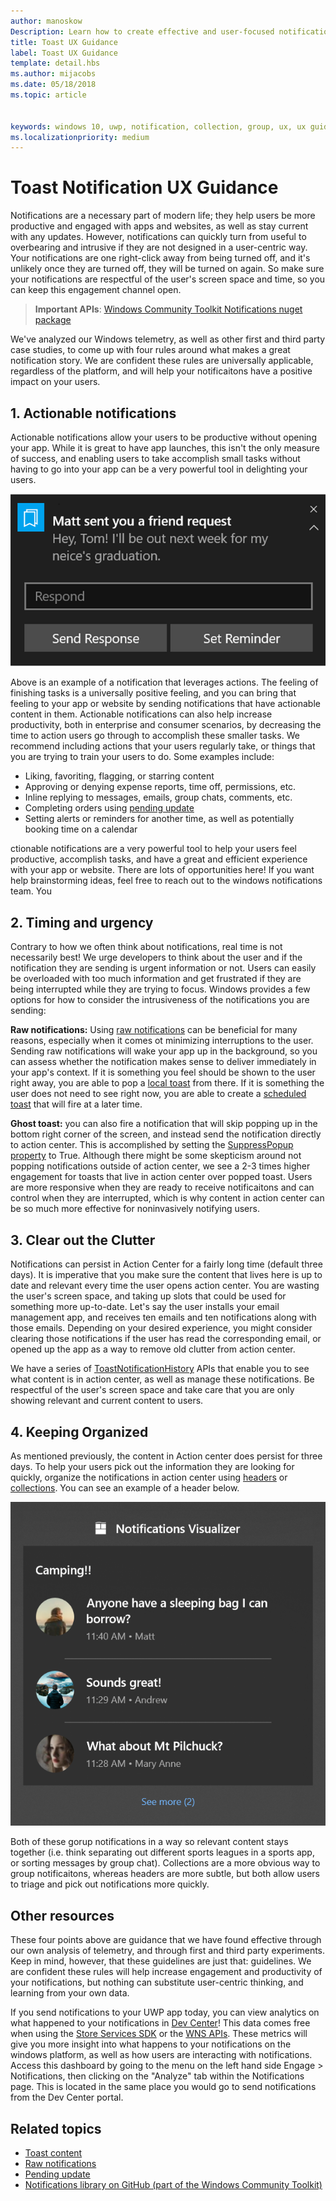 ```yaml
---
author: manoskow
Description: Learn how to create effective and user-focused notifications that make your users prductive and happy.
title: Toast UX Guidance
label: Toast UX Guidance
template: detail.hbs
ms.author: mijacobs
ms.date: 05/18/2018
ms.topic: article


keywords: windows 10, uwp, notification, collection, group, ux, ux guidance, guidance, action, toast, action center, noninterruptive, effective notifications, nonintrusive notifications, actionable, manage, organize
ms.localizationpriority: medium
---
```


# Toast Notification UX Guidance
Notifications are a necessary part of modern life; they help users be more productive and engaged with apps and websites, as well as stay current with any updates. However, notifications can quickly turn from useful to overbearing and intrusive if they are not designed in a user-centric way. Your notifications are one right-click away from being turned off, and it's unlikely once they are turned off, they will be turned on again.  So make sure your notifications are respectful of the user's screen space and time, so you can keep this engagement channel open.

> **Important APIs**: [Windows Community Toolkit Notifications nuget package](https://www.nuget.org/packages/Microsoft.Toolkit.Uwp.Notifications/)

We've analyzed our Windows telemetry, as well as other first and third party case studies, to come up with four rules around what makes a great notification story.  We are confident these rules are universally applicable, regardless of the platform, and will help your notificaitons have a positive impact on your users.

## 1. Actionable notifications
Actionable notifications allow your users to be productive without opening your app.  While it is great to have app launches, this isn't the only measure of success, and enabling users to take accomplish small tasks without having to go into your app can be a very powerful tool in delighting your users.

![Actionable notification with input text box and buttons to set reminders and respond to the notification](images/actionable-notification-example01.png)

Above is an example of a notification that leverages actions. The feeling of finishing tasks is a universally positive feeling, and you can bring that feeling to your app or website by sending notifications that have actionable content in them. Actionable notifications can also help increase productivity, both in enterprise and consumer scenarios, by decreasing the time to action users go through to accomplish these smaller tasks. We recommend including actions that your users regularly take, or things that you are trying to train your users to do.  Some examples include:
* Liking, favoriting, flagging, or starring content
* Approving or denying expense reports, time off, permissions, etc.
* Inline replying to messages, emails, group chats, comments, etc.
* Completing orders using [pending update](toast-pending-update.md)
* Setting alerts or reminders for another time, as well as potentially booking time on a calendar

ctionable notifications are a very powerful tool to help your users feel productive, accomplish tasks, and have a great and efficient experience with your app or website.  There are lots of opportunities here! If you want help brainstorming ideas, feel free to reach out to the windows notifications team.  You 

## 2. Timing and urgency
Contrary to how we often think about notifications, real time is not necessarily best! We urge developers to think about the user and if the notification they are sending is urgent information or not. Users can easily be overloaded with too much information and get frustrated if they are being interrupted while they are trying to focus. Windows provides a few options for how to consider the intrusiveness of the notifications you are sending:

**Raw notifications:** Using [raw notifications](raw-notification-overview.md) can be beneficial for many reasons, especially when it comes ot minimizing interruptions to the user.  Sending raw notifications will wake your app up in the background, so you can assess whether the notification makes sense to deliver immediately in your app's context. If it is something you feel should be shown to the user right away, you are able to pop a [local toast](send-local-toast.md) from there.  If it is something the user does not need to see right now, you are able to create a [scheduled toast](https://blogs.msdn.microsoft.com/tiles_and_toasts/2016/09/30/quickstart-sending-an-alarm-in-windows-10/) that will fire at a later time.

**Ghost toast:** you can also fire a notification that will skip popping up in the bottom right corner of the screen, and instead send the notification directly to action center. This is accomplished by setting the [SuppressPopup property](https://docs.microsoft.com/en-us/uwp/api/windows.ui.notifications.toastnotification.suppresspopup) to True. Although there might be some skepticism around not popping notifications outside of action center, we see a 2-3 times higher engagement for toasts that live in action center over popped toast.  Users are more responsive when they are ready to receive notificaitons and can control when they are interrupted, which is why content in action center can be so much more effective for noninvasively notifying users.

## 3. Clear out the Clutter
Notifications can persist in Action Center for a fairly long time (default three days).  It is imperative that you make sure the content that lives here is up to date and relevant every time the user opens action center. You are wasting the user's screen space, and taking up slots that could be used for something more up-to-date.  Let's say the user installs your email management app, and receives ten emails and ten notifications along with those emails.  Depending on your desired experience, you might consider clearing those notifications if the user has read the corresponding email, or opened up the app as a way to remove old clutter from action center.

We have a series of [ToastNotificationHistory](https://docs.microsoft.com/en-us/uwp/api/windows.ui.notifications.toastnotificationhistory) APIs that enable you to see what content is in action center, as well as manage these notifications. Be respectful of the user's screen space and take care that you are only showing relevant and current content to users.

## 4. Keeping Organized
As mentioned previously, the content in Action center does persist for three days.  To help your users pick out the information they are looking for quickly, organize the notifications in action center using [headers](https://docs.microsoft.com/en-us/windows/uwp/design/shell/tiles-and-notifications/toast-headers) or [collections](https://docs.microsoft.com/en-us/uwp/api/windows.ui.notifications.toastcollection). You can see an example of a header below.

![Toast examples with Headers labeled 'Camping!!'](images/toast-headers-action-center.png)

Both of these gorup notifications in a way so relevant content stays together (i.e. think separating out different sports leagues in a sports app, or sorting messages by group chat). Collections are a more obvious way to group notificaitons, whereas headers are more subtle, but both allow users to triage and pick out notifications more quickly. 

## Other resources
These four points above are guidance that we have found effective through our own analysis of telemetry, and through first and third party experiments. Keep in mind, however, that these guidelines are just that: guidelines.  We are confident these rules will help increase engagement and productivity of your notifications, but nothing can substitute user-centric thinking, and learning from your own data.  

If you send notifications to your UWP app today, you can view analytics on what happened to your notifications in [Dev Center](https://developer.microsoft.com/en-us/windows)! This data comes free when using the [Store Services SDK](https://marketplace.visualstudio.com/items?itemName=AdMediator.MicrosoftStoreServicesSDK) or the [WNS APIs](https://docs.microsoft.com/en-us/windows/uwp/design/shell/tiles-and-notifications/windows-push-notification-services--wns--overview). These metrics will give you more insight into what happens to your notifications on the windows platform, as well as how users are interacting with notifications. Access this dashboard by going to the menu on the left hand side Engage > Notifications, then clicking on the "Analyze" tab within the Notifications page.  This is located in the same place you would go to send notifications from the Dev Center portal.

## Related topics

* [Toast content](adaptive-interactive-toasts.md)
* [Raw notifications](raw-notification-overview.md)
* [Pending update](toast-pending-update.md)
* [Notifications library on GitHub (part of the Windows Community Toolkit)](https://github.com/Microsoft/UWPCommunityToolkit/tree/master/Microsoft.Toolkit.Uwp.Notifications)
